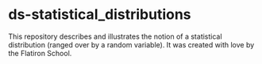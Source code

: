 # ds-statistical_distributions

This repository describes and illustrates the notion of a statistical distribution (ranged over by a random variable). It was created with love by the Flatiron School.
